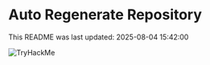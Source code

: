 # Auto Regenerate Repository

This README was last updated: 2025-08-04 15:42:00

 ![TryHackMe](https://tryhackme.com/badge/533634)